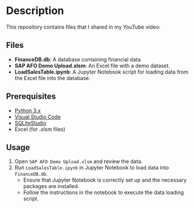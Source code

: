 # Description
This repository contains files that I shared in my YouTube video:

## Files
- **FinanceDB.db**: A database containing financial data.
- **SAP AFO Demo Upload.xlsm**: An Excel file with a demo dataset.
- **LoadSalesTable.ipynb**: A Jupyter Notebook script for loading data from the Excel file into the database.

## Prerequisites
- [Python 3.x](https://www.python.org/downloads/)
- [Visual Studio Code](https://code.visualstudio.com/Download)
- [SQLiteStudio](https://github.com/pawelsalawa/sqlitestudio/releases)
- Excel (for .xlsm files)

## Usage
1. Open `SAP AFO Demo Upload.xlsm` and review the data.
2. Run `LoadSalesTable.ipynb` in Jupyter Notebook to load data into `FinanceDB.db`.
   - Ensure that Jupyter Notebook is correctly set up and the necessary packages are installed.
   - Follow the instructions in the notebook to execute the data loading script.
